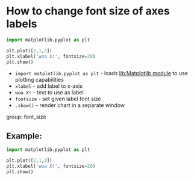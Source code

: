 # How to change font size of axes labels

```python
import matplotlib.pyplot as plt

plt.plot([2,1,3])
plt.xlabel('woa X!', fontsize=20)
plt.show()
```

- `import matplotlib.pyplot as plt` - loads [lib:Matplotlib module](python-matplotlib/how-to-install-matplotlib-python-lib-in-ubuntu-ubuntuversion) to use plotting capabilities
- `xlabel` - add label to x-axis
- `woa X!` - text to use as label
- `fontsize` - set given label font size
- `.show()` - render chart in a separate window

group: font_size

## Example: 
```python
import matplotlib.pyplot as plt

plt.plot([2,1,3])
plt.xlabel('woa X!', fontsize=20)
plt.show()
```

